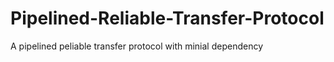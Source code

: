 # Pipelined-Reliable-Transfer-Protocol
A pipelined peliable transfer protocol with minial dependency
